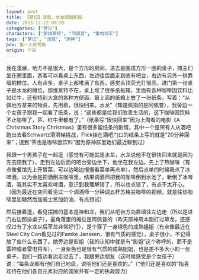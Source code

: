 ```yaml
---
layout: post
title: 【梦记】漫展，水龙佩姐影姐
date: 2023-12-12 08:55
categories: ["梦记"]
characters: ["那维莱特", "阿佩普", "雷电将军"]
tags: ["梦记", "漫展", "原神"]
pov: 第一人称视角
origin: 个站
---
```


我在漫展，地方不是很大，是个方形的房间，进去是围成方形一圈的桌子，摊主们坐在圈里面，游客可以看桌上东西，左边往后面走到底有吧台，右边有另外一排靠墙的摊位。人有点多，桌子上都堆满了东西，感觉头顶荧光灯很亮。进门第一张桌子是水龙的摊位，那维莱特不在，桌上堆了很多纸板箱，里面有各种咖啡因饮料比如红牛，还有特别大盒的各种方便面。最上面的纸箱上放了一张纸条，写着：“从佩地方拿来的物资，先用着，很快回来。水龙”（知道佩指的是阿佩普），我旁边一个女孩子跟我一起看了纸条，说：“这些都是给我们改善生活的，这下咖啡因饮料不止咖啡了，茶、红牛里都有了。”（纸条写“很快回来”因为上周看的电影《A Christmas Story Christmas》里有很多留纸条的剧情，其中一个是所有人从酒吧跑出去看Schwartz滑滑梯挑战，Flick挂在酒吧门口的纸条上写的就是“20分钟回来”；提到“茶也是咖啡因饮料”因为原神群里她们最近聊到过）

我跟一个男孩子在一起逛（感觉有可能就是水龙，水龙说他不在很快回来就是因为先去陪我了），走到左边后面的吧台旁边坐下，他坐在我左边。先上了热咖啡（有点像餐馆先上开胃菜，可以边喝边慢慢看菜单再点单），然后点单的时候我点了冰啤酒，以为会是把酒倒进咖啡里，结果调酒师把我的咖啡倒到水池了，新倒了冰啤酒，我其实不太喜欢啤酒，意识到我理解错了，所以也点错了，有点不太开心。（因为最近在空间看见过一个调酒师一分钟调五杯苏格兰咖啡的视频，就是往热咖啡里加糖然后加威士忌加奶油，有点想试）

然后接着逛，看见摆摊的基本是神和龙，我们从吧台方向靠墙往左边走（所以是进门右边那排桌子），最角落里的摊位是阿佩普的（昨天原神周本刚打过草龙，还感叹过有了水龙以后草龙非常好打），是个穿了一身绿色的成熟姐姐（有点像最近在Steel City Con看见过的Famke Janssen，很有气质的感觉），桌子很小，不记得放了些什么东西了。她旁边是影姐（我的认知中就是有“影姐”这个称呼的，而不是雷神或者雷电将军），一身紫色也是很有气质的成熟姐姐，也是差不多大小的一张桌子。我们一路边看边走过去了，我跟旁边朋友（这时候感觉是个女孩子）说：“每条龙都有他们自己地盘，说明他们还是喜欢的。”（“他们还是喜欢的”指喜欢待在他们各自元素对应的国家并有一定的执政能力）

